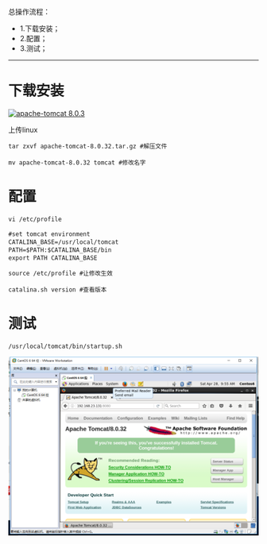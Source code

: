 总操作流程：
- 1.下载安装；
- 2.配置；
- 3.测试；

----------

# 下载安装

[![](https://img.shields.io/badge/apache--tomcat-8.0.3-green.svg "apache-tomcat 8.0.3")](https://pan.baidu.com/s/1wtiv5dr0oeW56QCFuk9evQ)


上传linux

```shell
tar zxvf apache-tomcat-8.0.32.tar.gz #解压文件

mv apache-tomcat-8.0.32 tomcat #修改名字
```
# 配置
```shell
vi /etc/profile
```

```shell
#set tomcat environment
CATALINA_BASE=/usr/local/tomcat
PATH=$PATH:$CATALINA_BASE/bin
export PATH CATALINA_BASE
```

```shell
source /etc/profile #让修改生效

catalina.sh version #查看版本
```
# 测试
```shell
/usr/local/tomcat/bin/startup.sh
```
![](image/1-1.png)